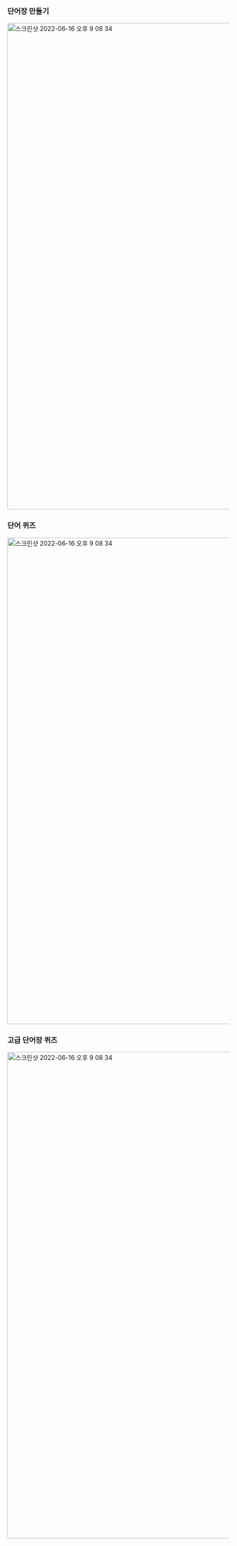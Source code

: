 ### 단어장 만들기
<img width="1102" alt="스크린샷 2022-06-16 오후 9 08 34" src="file:///Users/kangjuhyeon/Desktop/%E1%84%89%E1%85%B3%E1%84%8F%E1%85%B3%E1%84%85%E1%85%B5%E1%86%AB%E1%84%89%E1%85%A3%E1%86%BA%202022-06-17%20%E1%84%8B%E1%85%A9%E1%84%92%E1%85%AE%206.04.46.png ">

### 단어 퀴즈
<img width="1102" alt="스크린샷 2022-06-16 오후 9 08 34" src="file:///Users/kangjuhyeon/Desktop/%E1%84%89%E1%85%B3%E1%84%8F%E1%85%B3%E1%84%85%E1%85%B5%E1%86%AB%E1%84%89%E1%85%A3%E1%86%BA%202022-06-17%20%E1%84%8B%E1%85%A9%E1%84%92%E1%85%AE%206.06.16.png">

### 고급 단어장 퀴즈
<img width="1102" alt="스크린샷 2022-06-16 오후 9 08 34" src="file:///Users/kangjuhyeon/Desktop/%E1%84%89%E1%85%B3%E1%84%8F%E1%85%B3%E1%84%85%E1%85%B5%E1%86%AB%E1%84%89%E1%85%A3%E1%86%BA%202022-06-17%20%E1%84%8B%E1%85%A9%E1%84%92%E1%85%AE%206.07.41.png">